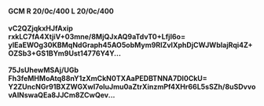 #### GCM R 20/0c/400 L 20/0c/400
**vC2QZjqkxHJfAxip**<br/>**rxkLC7fA4XtjiV+03mne/8MjQJxAQ9aTdvT0+Lfjl6o=**<br/>**ylEaEWOg30KBMqNdGraph45AO5obMym9RIZvlXphDjCWJWblajRqi4Z+OZSb3+GS1BYm9Ust14776Y4Y...**<br/><br/>
**75JsUhewMSAj/UGb**<br/>**Fh3feMHMoAtq88nY1zXmCkN0TXAaPEDBTNNA7DI0CkU=**<br/>**Y2ZUncNGr91BXZWGXwl7oluJmu0aZtrXinzmPf4XHr66L5sSZh/8uSDvvovAINswaQEa8JJCm8ZCwQev...**
